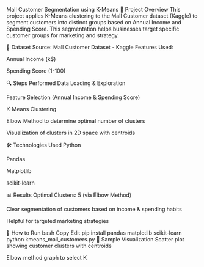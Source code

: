 Mall Customer Segmentation using K-Means
📌 Project Overview
This project applies K-Means clustering to the Mall Customer dataset (Kaggle) to segment customers into distinct groups based on Annual Income and Spending Score. This segmentation helps businesses target specific customer groups for marketing and strategy.

📂 Dataset
Source: Mall Customer Dataset - Kaggle
Features Used:

Annual Income (k$)

Spending Score (1-100)

🔍 Steps Performed
Data Loading & Exploration

Feature Selection (Annual Income & Spending Score)

K-Means Clustering

Elbow Method to determine optimal number of clusters

Visualization of clusters in 2D space with centroids

🛠 Technologies Used
Python

Pandas

Matplotlib

scikit-learn

📊 Results
Optimal Clusters: 5 (via Elbow Method)

Clear segmentation of customers based on income & spending habits

Helpful for targeted marketing strategies

🚀 How to Run
bash
Copy
Edit
pip install pandas matplotlib scikit-learn
python kmeans_mall_customers.py
📸 Sample Visualization
Scatter plot showing customer clusters with centroids

Elbow method graph to select K

